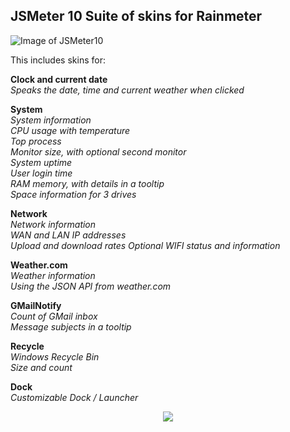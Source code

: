## JSMeter 10 Suite of skins for Rainmeter

![Image of  JSMeter10](https://github.com/jsmorley/JSMeter10/blob/main/Welcome/JSMeter10.jpg)

This includes skins for:

**Clock and current date**<br/>
*Speaks the date, time and current weather when clicked*

**System**<br/>
*System information<br/>
CPU usage with temperature<br/>
Top process<br/>
Monitor size, with optional second monitor<br/>
System uptime<br/>
User login time<br/>
RAM memory, with details in a tooltip<br/>
Space information for 3 drives*

**Network**<br/>
*Network information<br/>
WAN and LAN IP addresses<br/>
Upload and download rates
Optional WIFI status and information*

**Weather.com**<br/>
*Weather information<br/>
Using the JSON API from weather.com*

**GMailNotify**<br/>
*Count of GMail inbox<br/>
Message subjects in a tooltip*

**Recycle**<br/>
*Windows Recycle Bin<br/>
Size and count*

**Dock**<br/>
*Customizable Dock / Launcher*

<p align="center">
  <img src="https://github.com/jsmorley/JSMeter10/blob/main/Welcome/WelcomeImage.jpg" />
</p>


